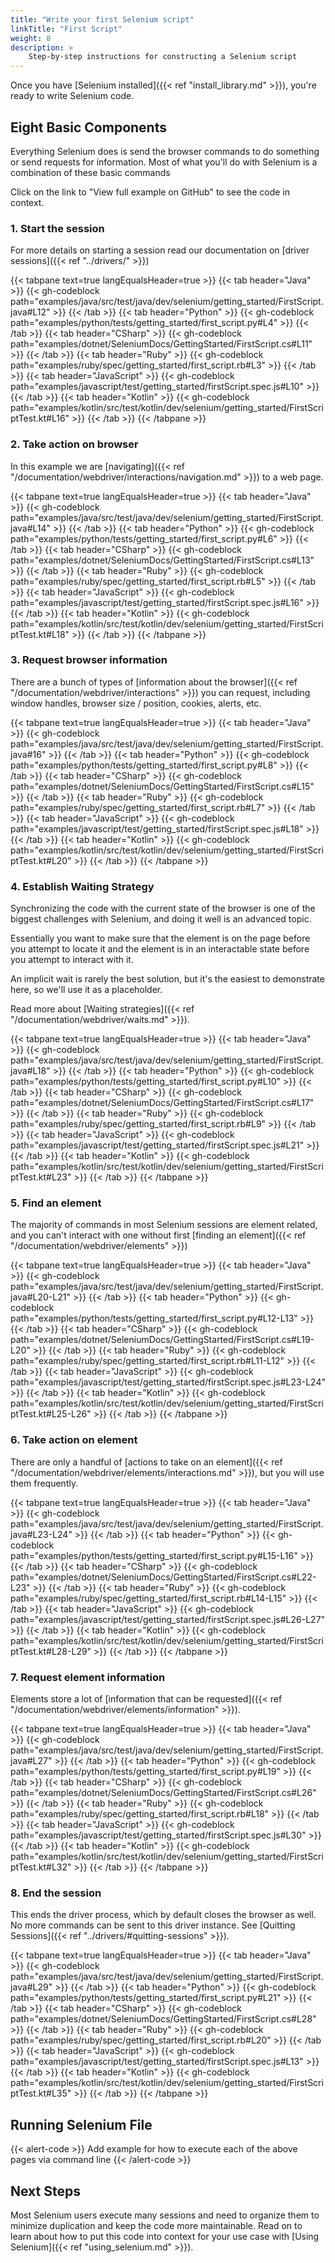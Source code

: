 ```yaml
---
title: "Write your first Selenium script"
linkTitle: "First Script"
weight: 8
description: >
    Step-by-step instructions for constructing a Selenium script
---
```


Once you have [Selenium installed]({{< ref "install_library.md" >}}), 
you're ready to write Selenium code.

## Eight Basic Components

Everything Selenium does is send the browser commands to do something or send requests for information.
Most of what you'll do with Selenium is a combination of these basic commands

Click on the link to "View full example on GitHub" to see the code in context.

### 1. Start the session

For more details on starting a session read our documentation on [driver sessions]({{< ref "../drivers/" >}})

{{< tabpane text=true langEqualsHeader=true >}}
{{< tab header="Java" >}}
{{< gh-codeblock path="examples/java/src/test/java/dev/selenium/getting_started/FirstScript.java#L12" >}}
{{< /tab >}}
{{< tab header="Python" >}}
{{< gh-codeblock path="examples/python/tests/getting_started/first_script.py#L4" >}}
{{< /tab >}}
{{< tab header="CSharp" >}}
{{< gh-codeblock path="examples/dotnet/SeleniumDocs/GettingStarted/FirstScript.cs#L11" >}}
{{< /tab >}}
{{< tab header="Ruby" >}}
{{< gh-codeblock path="examples/ruby/spec/getting_started/first_script.rb#L3" >}}
{{< /tab >}}
{{< tab header="JavaScript" >}}
{{< gh-codeblock path="examples/javascript/test/getting_started/firstScript.spec.js#L10" >}}
{{< /tab >}}
{{< tab header="Kotlin" >}}
{{< gh-codeblock path="examples/kotlin/src/test/kotlin/dev/selenium/getting_started/FirstScriptTest.kt#L16" >}}
{{< /tab >}}
{{< /tabpane >}}

### 2. Take action on browser
In this example we are [navigating]({{< ref "/documentation/webdriver/interactions/navigation.md" >}}) to a web page. 

{{< tabpane text=true langEqualsHeader=true >}}
{{< tab header="Java" >}}
{{< gh-codeblock path="examples/java/src/test/java/dev/selenium/getting_started/FirstScript.java#L14" >}}
{{< /tab >}}
{{< tab header="Python" >}}
{{< gh-codeblock path="examples/python/tests/getting_started/first_script.py#L6" >}}
{{< /tab >}}
{{< tab header="CSharp" >}}
{{< gh-codeblock path="examples/dotnet/SeleniumDocs/GettingStarted/FirstScript.cs#L13" >}}
{{< /tab >}}
{{< tab header="Ruby" >}}
{{< gh-codeblock path="examples/ruby/spec/getting_started/first_script.rb#L5" >}}
{{< /tab >}}
{{< tab header="JavaScript" >}}
{{< gh-codeblock path="examples/javascript/test/getting_started/firstScript.spec.js#L16" >}}
{{< /tab >}}
{{< tab header="Kotlin" >}}
{{< gh-codeblock path="examples/kotlin/src/test/kotlin/dev/selenium/getting_started/FirstScriptTest.kt#L18" >}}
{{< /tab >}}
{{< /tabpane >}}

### 3. Request browser information

There are a bunch of types of [information about the browser]({{< ref "/documentation/webdriver/interactions" >}}) you
can request, including window handles, browser size / position, cookies, alerts, etc.

{{< tabpane text=true langEqualsHeader=true >}}
{{< tab header="Java" >}}
{{< gh-codeblock path="examples/java/src/test/java/dev/selenium/getting_started/FirstScript.java#16" >}}
{{< /tab >}}
{{< tab header="Python" >}}
{{< gh-codeblock path="examples/python/tests/getting_started/first_script.py#L8" >}}
{{< /tab >}}
{{< tab header="CSharp" >}}
{{< gh-codeblock path="examples/dotnet/SeleniumDocs/GettingStarted/FirstScript.cs#L15" >}}
{{< /tab >}}
{{< tab header="Ruby" >}}
{{< gh-codeblock path="examples/ruby/spec/getting_started/first_script.rb#L7" >}}
{{< /tab >}}
{{< tab header="JavaScript" >}}
{{< gh-codeblock path="examples/javascript/test/getting_started/firstScript.spec.js#L18" >}}
{{< /tab >}}
{{< tab header="Kotlin" >}}
{{< gh-codeblock path="examples/kotlin/src/test/kotlin/dev/selenium/getting_started/FirstScriptTest.kt#L20" >}}
{{< /tab >}}
{{< /tabpane >}}

### 4. Establish Waiting Strategy

Synchronizing the code with the current state of the browser is one of the biggest challenges
with Selenium, and doing it well is an advanced topic. 

Essentially you want to make sure that the element is on the page before you attempt to locate it
and the element is in an interactable state before you attempt to interact with it.

An implicit wait is rarely the best solution, but it's the easiest to demonstrate here, so 
we'll use it as a placeholder. 

Read more about [Waiting strategies]({{< ref "/documentation/webdriver/waits.md" >}}).

{{< tabpane text=true langEqualsHeader=true >}}
{{< tab header="Java" >}}
{{< gh-codeblock path="examples/java/src/test/java/dev/selenium/getting_started/FirstScript.java#L18" >}}
{{< /tab >}}
{{< tab header="Python" >}}
{{< gh-codeblock path="examples/python/tests/getting_started/first_script.py#L10" >}}
{{< /tab >}}
{{< tab header="CSharp" >}}
{{< gh-codeblock path="examples/dotnet/SeleniumDocs/GettingStarted/FirstScript.cs#L17" >}}
{{< /tab >}}
{{< tab header="Ruby" >}}
{{< gh-codeblock path="examples/ruby/spec/getting_started/first_script.rb#L9" >}}
{{< /tab >}}
{{< tab header="JavaScript" >}}
{{< gh-codeblock path="examples/javascript/test/getting_started/firstScript.spec.js#L21" >}}
{{< /tab >}}
{{< tab header="Kotlin" >}}
{{< gh-codeblock path="examples/kotlin/src/test/kotlin/dev/selenium/getting_started/FirstScriptTest.kt#L23" >}}
{{< /tab >}}
{{< /tabpane >}}

### 5. Find an element
The majority of commands in most Selenium sessions are element related, and you can't interact
with one without first [finding an element]({{< ref "/documentation/webdriver/elements" >}})

{{< tabpane text=true langEqualsHeader=true >}}
{{< tab header="Java" >}}
{{< gh-codeblock path="examples/java/src/test/java/dev/selenium/getting_started/FirstScript.java#L20-L21" >}}
{{< /tab >}}
{{< tab header="Python" >}}
{{< gh-codeblock path="examples/python/tests/getting_started/first_script.py#L12-L13" >}}
{{< /tab >}}
{{< tab header="CSharp" >}}
{{< gh-codeblock path="examples/dotnet/SeleniumDocs/GettingStarted/FirstScript.cs#L19-L20" >}}
{{< /tab >}}
{{< tab header="Ruby" >}}
{{< gh-codeblock path="examples/ruby/spec/getting_started/first_script.rb#L11-L12" >}}
{{< /tab >}}
{{< tab header="JavaScript" >}}
{{< gh-codeblock path="examples/javascript/test/getting_started/firstScript.spec.js#L23-L24" >}}
{{< /tab >}}
{{< tab header="Kotlin" >}}
{{< gh-codeblock path="examples/kotlin/src/test/kotlin/dev/selenium/getting_started/FirstScriptTest.kt#L25-L26" >}}
{{< /tab >}}
{{< /tabpane >}}

### 6. Take action on element
There are only a handful of [actions to take on an element]({{< ref "/documentation/webdriver/elements/interactions.md" >}}),
but you will use them frequently. 

{{< tabpane text=true langEqualsHeader=true >}}
{{< tab header="Java" >}}
{{< gh-codeblock path="examples/java/src/test/java/dev/selenium/getting_started/FirstScript.java#L23-L24" >}}
{{< /tab >}}
{{< tab header="Python" >}}
{{< gh-codeblock path="examples/python/tests/getting_started/first_script.py#L15-L16" >}}
{{< /tab >}}
{{< tab header="CSharp" >}}
{{< gh-codeblock path="examples/dotnet/SeleniumDocs/GettingStarted/FirstScript.cs#L22-L23" >}}
{{< /tab >}}
{{< tab header="Ruby" >}}
{{< gh-codeblock path="examples/ruby/spec/getting_started/first_script.rb#L14-L15" >}}
{{< /tab >}}
{{< tab header="JavaScript" >}}
{{< gh-codeblock path="examples/javascript/test/getting_started/firstScript.spec.js#L26-L27" >}}
{{< /tab >}}
{{< tab header="Kotlin" >}}
{{< gh-codeblock path="examples/kotlin/src/test/kotlin/dev/selenium/getting_started/FirstScriptTest.kt#L28-L29" >}}
{{< /tab >}}
{{< /tabpane >}}

### 7. Request element information
Elements store a lot of [information that can be requested]({{< ref "/documentation/webdriver/elements/information" >}}).

{{< tabpane text=true langEqualsHeader=true >}}
{{< tab header="Java" >}}
{{< gh-codeblock path="examples/java/src/test/java/dev/selenium/getting_started/FirstScript.java#L27" >}}
{{< /tab >}}
{{< tab header="Python" >}}
{{< gh-codeblock path="examples/python/tests/getting_started/first_script.py#L19" >}}
{{< /tab >}}
{{< tab header="CSharp" >}}
{{< gh-codeblock path="examples/dotnet/SeleniumDocs/GettingStarted/FirstScript.cs#L26" >}}
{{< /tab >}}
{{< tab header="Ruby" >}}
{{< gh-codeblock path="examples/ruby/spec/getting_started/first_script.rb#L18" >}}
{{< /tab >}}
{{< tab header="JavaScript" >}}
{{< gh-codeblock path="examples/javascript/test/getting_started/firstScript.spec.js#L30" >}}
{{< /tab >}}
{{< tab header="Kotlin" >}}
{{< gh-codeblock path="examples/kotlin/src/test/kotlin/dev/selenium/getting_started/FirstScriptTest.kt#L32" >}}
{{< /tab >}}
{{< /tabpane >}}

### 8. End the session 

This ends the driver process, which by default closes the browser as well. 
No more commands can be sent to this driver instance. 
See [Quitting Sessions]({{< ref "../drivers/#quitting-sessions" >}}).

{{< tabpane text=true langEqualsHeader=true >}}
{{< tab header="Java" >}}
{{< gh-codeblock path="examples/java/src/test/java/dev/selenium/getting_started/FirstScript.java#L29" >}}
{{< /tab >}}
{{< tab header="Python" >}}
{{< gh-codeblock path="examples/python/tests/getting_started/first_script.py#L21" >}}
{{< /tab >}}
{{< tab header="CSharp" >}}
{{< gh-codeblock path="examples/dotnet/SeleniumDocs/GettingStarted/FirstScript.cs#L28" >}}
{{< /tab >}}
{{< tab header="Ruby" >}}
{{< gh-codeblock path="examples/ruby/spec/getting_started/first_script.rb#L20" >}}
{{< /tab >}}
{{< tab header="JavaScript" >}}
{{< gh-codeblock path="examples/javascript/test/getting_started/firstScript.spec.js#L13" >}}
{{< /tab >}}
{{< tab header="Kotlin" >}}
{{< gh-codeblock path="examples/kotlin/src/test/kotlin/dev/selenium/getting_started/FirstScriptTest.kt#L35" >}}
{{< /tab >}}
{{< /tabpane >}}

## Running Selenium File

{{< alert-code >}}
Add example for how to execute each of the above pages via command line
{{< /alert-code >}}


## Next Steps

Most Selenium users execute many sessions and need to organize them to minimize duplication and keep the code
more maintainable. Read on to learn about how to put this code into context for your use case with
[Using Selenium]({{< ref "using_selenium.md" >}}).
